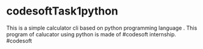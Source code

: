 # codesoftTask1python
This is a simple calculator cli based on python programming language .
This program of calucator using python is made of #codesoft internship.
#codesoft

